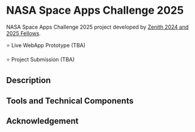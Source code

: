 # NASA Space Apps Challenge 2025
NASA Space Apps Challenge 2025 project developed by [Zenith 2024 and 2025 Fellows](https://www.zenithpathways.ca/zenith-fellowship-class-of-2024).

⭐ Live WebApp Prototype (TBA)

⭐ Project Submission (TBA)

## Description


## Tools and Technical Components


## Acknowledgement
